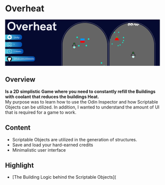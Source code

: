 # Overheat
![Tactical Banner](ReadMe/TacticalBanner.png)

## Overview
**Is a 2D simplistic Game where you need to constantly refill the Buildings with coolant that reduces the buildings Heat.**
<br>
My purpose was to learn how to use the Odin Inspector and how Scriptable Objects can be utilized. In addition, I wanted to understand the amount of UI that is required for a game to work.
## Content
- Scriptable Objects are utilized in the generation of structures.
- Save and load your hard-earned credits
- Minimalistic user interface 
## Highlight
- [The Building Logic behind the Scriptable Objects](
